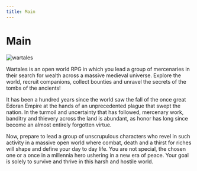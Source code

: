 ```yaml
---
title: Main
---
```

<style>

</style>
# Main

![wartales](static/img/headers/wartales.gif)

<p>Wartales is an open world RPG in which you lead a group of mercenaries in their search for wealth across a massive medieval universe. Explore the world, recruit companions, collect bounties and unravel the secrets of the tombs of the ancients!</p>

<p>It has been a hundred years since the world saw the fall of the once great Edoran Empire at the hands of an unprecedented plague that swept the nation. In the turmoil and uncertainty that has followed, mercenary work, banditry and thievery across the land is abundant, as honor has long since become an almost entirely forgotten virtue.</p>

<p>Now, prepare to lead a group of unscrupulous characters who revel in such activity in a massive open world where combat, death and a thirst for riches will shape and define your day to day life. You are not special, the chosen one or a once in a millennia hero ushering in a new era of peace. Your goal is solely to survive and thrive in this harsh and hostile world.</p>

